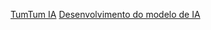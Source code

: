 [TumTum IA](https://tumtum-ia.streamlit.app/)
[Desenvolvimento do modelo de IA](https://colab.research.google.com/drive/1wDlBsjQoJJqTyGIdSIl16qUMHE0yQ1jh)
